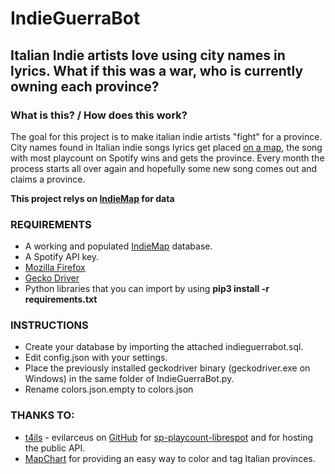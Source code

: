 # IndieGuerraBot
## Italian Indie artists love using city names in lyrics. What if this was a war, who is currently owning each province?

### What is this? / How does this work?

The goal for this project is to make italian indie artists "fight" for a province.
City names found in Italian indie songs lyrics get placed [on a map](http://paaaulz.altervista.org/indiemap/), the song with most playcount on Spotify wins and gets the province.
Every month the process starts all over again and hopefully some new song comes out and claims a province.

**This project relys on [IndieMap](https://github.com/PaaaulZ/IndieMap) for data**

### REQUIREMENTS

* A working and populated [IndieMap](https://github.com/PaaaulZ/IndieMap) database.
* A Spotify API key.
* [Mozilla Firefox](https://www.mozilla.org/it/firefox/new/)
* [Gecko Driver](https://github.com/mozilla/geckodriver/releases)
* Python libraries that you can import by using **pip3 install -r requirements.txt**


### INSTRUCTIONS

* Create your database by importing the attached indieguerrabot.sql.
* Edit config.json with your settings.
* Place the previously installed geckodriver binary (geckodriver.exe on Windows) in the same folder of IndieGuerraBot.py.
* Rename colors.json.empty to colors.json

### THANKS TO:

* [t4ils](https://t4ils.dev/) - evilarceus on [GitHub](https://github.com/evilarceus) for [sp-playcount-librespot](https://github.com/evilarceus/sp-playcount-librespot) and for hosting the public API.
* [MapChart](https://mapchart.net/) for providing an easy way to color and tag Italian provinces.

